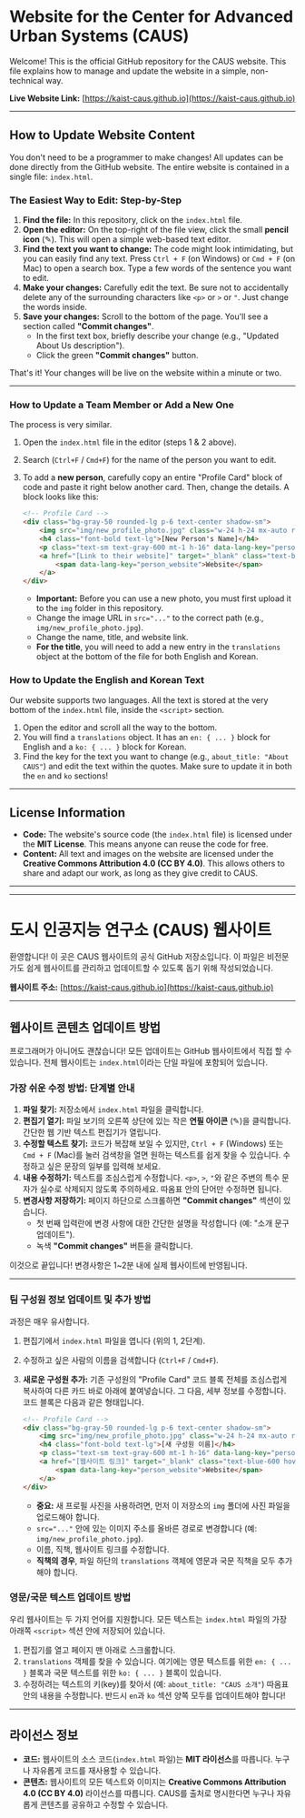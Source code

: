 # Website for the Center for Advanced Urban Systems (CAUS)

Welcome! This is the official GitHub repository for the CAUS website. This file explains how to manage and update the website in a simple, non-technical way.

**Live Website Link:** [https://kaist-caus.github.io](https://kaist-caus.github.io)

---

## How to Update Website Content

You don't need to be a programmer to make changes! All updates can be done directly from the GitHub website. The entire website is contained in a single file: `index.html`.

### The Easiest Way to Edit: Step-by-Step

1.  **Find the file:** In this repository, click on the `index.html` file.
2.  **Open the editor:** On the top-right of the file view, click the small **pencil icon** (✎). This will open a simple web-based text editor.
3.  **Find the text you want to change:** The code might look intimidating, but you can easily find any text. Press `Ctrl + F` (on Windows) or `Cmd + F` (on Mac) to open a search box. Type a few words of the sentence you want to edit.
4.  **Make your changes:** Carefully edit the text. Be sure not to accidentally delete any of the surrounding characters like `<p>` or `>` or `"`. Just change the words inside.
5.  **Save your changes:** Scroll to the bottom of the page. You'll see a section called **"Commit changes"**.
    * In the first text box, briefly describe your change (e.g., "Updated About Us description").
    * Click the green **"Commit changes"** button.

That's it! Your changes will be live on the website within a minute or two.

---

### How to Update a Team Member or Add a New One

The process is very similar.

1.  Open the `index.html` file in the editor (steps 1 & 2 above).
2.  Search (`Ctrl+F` / `Cmd+F`) for the name of the person you want to edit.
3.  To add a **new person**, carefully copy an entire "Profile Card" block of code and paste it right below another card. Then, change the details. A block looks like this:

    ```html
    <!-- Profile Card -->
    <div class="bg-gray-50 rounded-lg p-6 text-center shadow-sm">
        <img src="img/new_profile_photo.jpg" class="w-24 h-24 mx-auto rounded-full mb-4 object-cover" alt="Photo of [New Person's Name]">
        <h4 class="font-bold text-lg">[New Person's Name]</h4>
        <p class="text-sm text-gray-600 mt-1 h-16" data-lang-key="person_new_person_title">[New Person's Title]</p>
        <a href="[Link to their website]" target="_blank" class="text-blue-600 hover:underline text-sm mt-2 inline-block">
            <span data-lang-key="person_website">Website</span>
        </a>
    </div>
    ```

    * **Important:** Before you can use a new photo, you must first upload it to the `img` folder in this repository.
    * Change the image URL in `src="..."` to the correct path (e.g., `img/new_profile_photo.jpg`).
    * Change the name, title, and website link.
    * **For the title**, you will need to add a new entry in the `translations` object at the bottom of the file for both English and Korean.

### How to Update the English and Korean Text

Our website supports two languages. All the text is stored at the very bottom of the `index.html` file, inside the `<script>` section.

1.  Open the editor and scroll all the way to the bottom.
2.  You will find a `translations` object. It has an `en: { ... }` block for English and a `ko: { ... }` block for Korean.
3.  Find the key for the text you want to change (e.g., `about_title: "About CAUS"`) and edit the text within the quotes. Make sure to update it in both the `en` and `ko` sections!

---

## License Information

* **Code:** The website's source code (the `index.html` file) is licensed under the **MIT License**. This means anyone can reuse the code for free.
* **Content:** All text and images on the website are licensed under the **Creative Commons Attribution 4.0 (CC BY 4.0)**. This allows others to share and adapt our work, as long as they give credit to CAUS.


---
---

# 도시 인공지능 연구소 (CAUS) 웹사이트

환영합니다! 이 곳은 CAUS 웹사이트의 공식 GitHub 저장소입니다. 이 파일은 비전문가도 쉽게 웹사이트를 관리하고 업데이트할 수 있도록 돕기 위해 작성되었습니다.

**웹사이트 주소:** [https://kaist-caus.github.io](https://kaist-caus.github.io)

---

## 웹사이트 콘텐츠 업데이트 방법

프로그래머가 아니어도 괜찮습니다! 모든 업데이트는 GitHub 웹사이트에서 직접 할 수 있습니다. 전체 웹사이트는 `index.html`이라는 단일 파일에 포함되어 있습니다.

### 가장 쉬운 수정 방법: 단계별 안내

1.  **파일 찾기:** 저장소에서 `index.html` 파일을 클릭합니다.
2.  **편집기 열기:** 파일 보기의 오른쪽 상단에 있는 작은 **연필 아이콘** (✎)을 클릭합니다. 간단한 웹 기반 텍스트 편집기가 열립니다.
3.  **수정할 텍스트 찾기:** 코드가 복잡해 보일 수 있지만, `Ctrl + F` (Windows) 또는 `Cmd + F` (Mac)를 눌러 검색창을 열면 원하는 텍스트를 쉽게 찾을 수 있습니다. 수정하고 싶은 문장의 일부를 입력해 보세요.
4.  **내용 수정하기:** 텍스트를 조심스럽게 수정합니다. `<p>`, `>`, `"`와 같은 주변의 특수 문자가 실수로 삭제되지 않도록 주의하세요. 따옴표 안의 단어만 수정하면 됩니다.
5.  **변경사항 저장하기:** 페이지 하단으로 스크롤하면 **"Commit changes"** 섹션이 있습니다.
    * 첫 번째 입력란에 변경 사항에 대한 간단한 설명을 작성합니다 (예: "소개 문구 업데이트").
    * 녹색 **"Commit changes"** 버튼을 클릭합니다.

이것으로 끝입니다! 변경사항은 1~2분 내에 실제 웹사이트에 반영됩니다.

---

### 팀 구성원 정보 업데이트 및 추가 방법

과정은 매우 유사합니다.

1.  편집기에서 `index.html` 파일을 엽니다 (위의 1, 2단계).
2.  수정하고 싶은 사람의 이름을 검색합니다 (`Ctrl+F` / `Cmd+F`).
3.  **새로운 구성원 추가:** 기존 구성원의 "Profile Card" 코드 블록 전체를 조심스럽게 복사하여 다른 카드 바로 아래에 붙여넣습니다. 그 다음, 세부 정보를 수정합니다. 코드 블록은 다음과 같은 형태입니다.

    ```html
    <!-- Profile Card -->
    <div class="bg-gray-50 rounded-lg p-6 text-center shadow-sm">
        <img src="img/new_profile_photo.jpg" class="w-24 h-24 mx-auto rounded-full mb-4 object-cover" alt="Photo of [새 구성원 이름]">
        <h4 class="font-bold text-lg">[새 구성원 이름]</h4>
        <p class="text-sm text-gray-600 mt-1 h-16" data-lang-key="person_new_person_title">[새 구성원 직책]</p>
        <a href="[웹사이트 링크]" target="_blank" class="text-blue-600 hover:underline text-sm mt-2 inline-block">
            <span data-lang-key="person_website">Website</span>
        </a>
    </div>
    ```
    * **중요:** 새 프로필 사진을 사용하려면, 먼저 이 저장소의 `img` 폴더에 사진 파일을 업로드해야 합니다.
    * `src="..."` 안에 있는 이미지 주소를 올바른 경로로 변경합니다 (예: `img/new_profile_photo.jpg`).
    * 이름, 직책, 웹사이트 링크를 수정합니다.
    * **직책의 경우**, 파일 하단의 `translations` 객체에 영문과 국문 직책을 모두 추가해야 합니다.

### 영문/국문 텍스트 업데이트 방법

우리 웹사이트는 두 가지 언어를 지원합니다. 모든 텍스트는 `index.html` 파일의 가장 아래쪽 `<script>` 섹션 안에 저장되어 있습니다.

1.  편집기를 열고 페이지 맨 아래로 스크롤합니다.
2.  `translations` 객체를 찾을 수 있습니다. 여기에는 영문 텍스트를 위한 `en: { ... }` 블록과 국문 텍스트를 위한 `ko: { ... }` 블록이 있습니다.
3.  수정하려는 텍스트의 키(key)를 찾아서 (예: `about_title: "CAUS 소개"`) 따옴표 안의 내용을 수정합니다. 반드시 `en`과 `ko` 섹션 양쪽 모두를 업데이트해야 합니다!

---

## 라이선스 정보

* **코드:** 웹사이트의 소스 코드(`index.html` 파일)는 **MIT 라이선스**를 따릅니다. 누구나 자유롭게 코드를 재사용할 수 있습니다.
* **콘텐츠:** 웹사이트의 모든 텍스트와 이미지는 **Creative Commons Attribution 4.0 (CC BY 4.0)** 라이선스를 따릅니다. CAUS를 출처로 명시한다면 누구나 자유롭게 콘텐츠를 공유하고 수정할 수 있습니다.
